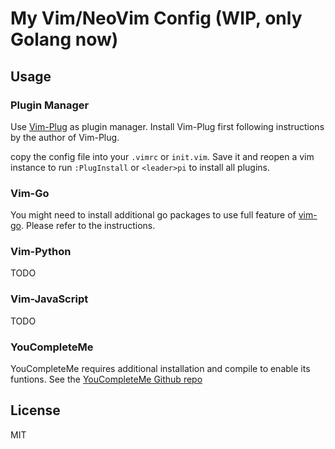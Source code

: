 # My Vim/NeoVim Config (WIP, only Golang now)

## Usage

### Plugin Manager

Use [Vim-Plug](https://github.com/junegunn/vim-plug) as plugin manager. Install Vim-Plug first following instructions by the author of Vim-Plug.

copy the config file into your `.vimrc` or `init.vim`. Save it and reopen a vim instance to run `:PlugInstall` or `<leader>pi` to install all plugins.

### Vim-Go

You might need to install additional go packages to use full feature of [vim-go](https://github.com/fatih/vim-go). Please refer to the instructions.

### Vim-Python

TODO

### Vim-JavaScript

TODO

### YouCompleteMe

YouCompleteMe requires additional installation and compile to enable its funtions. See the [YouCompleteMe Github repo](https://github.com/Valloric/YouCompleteMe)

## License

MIT
